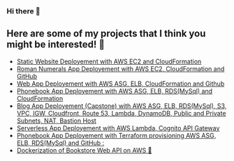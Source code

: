 ### Hi there 👋
## Here are some of my projects that I think you might be interested! 👯
- [Static Website Deployement with AWS EC2 and CloudFormation](https://github.com/mehmetcolgecen/AWS/tree/main/aws/projects/Project-001-kittens-carousel-static-website-ec2)
- [Roman Numerals App Deployement with AWS EC2, CloudFormation and GitHub](https://github.com/mehmetcolgecen/AWS/tree/main/aws/projects/Project-003-Roman-Numerals-Converter)
- [Web App Deployement with AWS ASG, ELB, CloudFormation and Github](https://github.com/mehmetcolgecen/AWS/tree/main/aws/projects/Project-002-Milliseconds-Converter)
- [Phonebook App Deployement with AWS ASG, ELB, RDS(MySql) and CloudFormation](https://github.com/mehmetcolgecen/AWS/tree/main/aws/projects/Project-004-Phonebook-Application)
- [Blog App Deployement (Capstone) with AWS ASG, ELB, RDS(MySql), S3, VPC, IGW, Cloudfront, Route 53, Lambda, DynamoDB, Public and Private Subnets, NAT, Bastion Host](https://github.com/mehmetcolgecen/AWS/tree/main/aws/projects/Project-005-Capstone%20Project-Fully%20Menaged%20Blog-Application)
- [Serverless App Deployement with AWS Lambda, Cognito API Gateway](https://github.com/mehmetcolgecen/AWS/tree/main/aws/projects/Project-006-AWS%20Lambda-Cognito%20Project%20(Compare-Yourself))
- [Phonebook App Deployement with Terraform provisioning AWS ASG, ELB, RDS(MySql) and GitHub :](https://github.com/mehmetcolgecen/DevOps/tree/main/projects/202-Terraform-Phonebook-Application-deployed-on-AWS)
- [Dockerization of Bookstore Web API on AWS 🐳](https://github.com/mehmetcolgecen/DevOps/tree/main/projects/203-dockerization-bookstore-api-on-python-flask-mysql)


<!--
**mehmetcolgecen/mehmetcolgecen** is a ✨ _special_ ✨ repository because its `README.md` (this file) appears on your GitHub profile.

Here are some ideas to get you started:

- 🔭 I’m currently working on ...
- 🌱 I’m currently learning ...
- 👯 I’m looking to collaborate on ...
- 🤔 I’m looking for help with ...
- 💬 Ask me about ...
- 📫 How to reach me: ...
- 😄 Pronouns: ...
- ⚡ Fun fact: ...
-->
